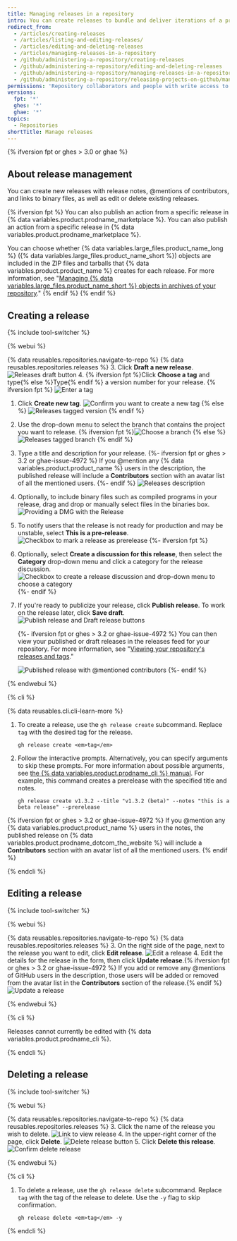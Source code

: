 ```yaml
---
title: Managing releases in a repository
intro: You can create releases to bundle and deliver iterations of a project to users.
redirect_from:
  - /articles/creating-releases
  - /articles/listing-and-editing-releases/
  - /articles/editing-and-deleting-releases
  - /articles/managing-releases-in-a-repository
  - /github/administering-a-repository/creating-releases
  - /github/administering-a-repository/editing-and-deleting-releases
  - /github/administering-a-repository/managing-releases-in-a-repository
  - /github/administering-a-repository/releasing-projects-on-github/managing-releases-in-a-repository
permissions: 'Repository collaborators and people with write access to a repository can create, edit, and delete a release.'
versions:
  fpt: '*'
  ghes: '*'
  ghae: '*'
topics:
  - Repositories
shortTitle: Manage releases
---
```


{% ifversion fpt or ghes > 3.0 or ghae %}

## About release management

You can create new releases with release notes, @mentions of contributors, and links to binary files, as well as edit or delete existing releases.

{% ifversion fpt %}
You can also publish an action from a specific release in {% data variables.product.prodname_marketplace %}. You can also publish an action from a specific release in {% data variables.product.prodname_marketplace %}.

You can choose whether {% data variables.large_files.product_name_long %} ({% data variables.large_files.product_name_short %}) objects are included in the ZIP files and tarballs that {% data variables.product.product_name %} creates for each release. For more information, see "[Managing {% data variables.large_files.product_name_short %} objects in archives of your repository](/github/administering-a-repository/managing-git-lfs-objects-in-archives-of-your-repository)."
{% endif %}
{% endif %}

## Creating a release

{% include tool-switcher %}

{% webui %}

{% data reusables.repositories.navigate-to-repo %}
{% data reusables.repositories.releases %}
3. Click **Draft a new release**. ![Releases draft button](/assets/images/help/releases/draft_release_button.png)
4. {% ifversion fpt %}Click **Choose a tag** and type{% else %}Type{% endif %} a version number for your release.
   {% ifversion fpt %}
   ![Enter a tag](/assets/images/help/releases/releases-tag-create.png)
1. Click **Create new tag**. ![Confirm you want to create a new tag](/assets/images/help/releases/releases-tag-create-confirm.png)
   {% else %}
   ![Releases tagged version](/assets/images/enterprise/releases/releases-tag-version.png)
{% endif %}
5. Use the drop-down menu to select the branch that contains the project you want to release.
   {% ifversion fpt %}![Choose a branch](/assets/images/help/releases/releases-choose-branch.png)
   {% else %}![Releases tagged branch](/assets/images/enterprise/releases/releases-tag-branch.png)
   {% endif %}
6. Type a title and description for your release.
   {%- ifversion fpt or ghes > 3.2 or ghae-issue-4972 %}
   If you @mention any {% data variables.product.product_name %} users in the description, the published release will include a **Contributors** section with an avatar list of all the mentioned users.
   {%- endif %}
   ![Releases description](/assets/images/help/releases/releases_description.png)
7. Optionally, to include binary files such as compiled programs in your release, drag and drop or manually select files in the binaries box. ![Providing a DMG with the Release](/assets/images/help/releases/releases_adding_binary.gif)
8. To notify users that the release is not ready for production and may be unstable, select **This is a pre-release**. ![Checkbox to mark a release as prerelease](/assets/images/help/releases/prerelease_checkbox.png)
{%- ifversion fpt %}
1. Optionally, select **Create a discussion for this release**, then select the **Category** drop-down menu and click a category for the release discussion. ![Checkbox to create a release discussion and drop-down menu to choose a category](/assets/images/help/releases/create-release-discussion.png)
{%- endif %}
9. If you're ready to publicize your release, click **Publish release**. To work on the release later, click **Save draft**. ![Publish release and Draft release buttons](/assets/images/help/releases/release_buttons.png)

   {%- ifversion fpt or ghes > 3.2 or ghae-issue-4972 %}
   You can then view your published or draft releases in the releases feed for your repository. For more information, see "[Viewing your repository's releases and tags](/github/administering-a-repository/releasing-projects-on-github/viewing-your-repositorys-releases-and-tags)."

   ![Published release with @mentioned contributors](/assets/images/help/releases/releases-overview-with-contributors.png)
   {%- endif %}

{% endwebui %}

{% cli %}

{% data reusables.cli.cli-learn-more %}

1. To create a release, use the `gh release create` subcommand. Replace `tag` with the desired tag for the release.

   ```shell
   gh release create <em>tag</em>
   ```

2. Follow the interactive prompts. Alternatively, you can specify arguments to skip these prompts. For more information about possible arguments, see [the {% data variables.product.prodname_cli %} manual](https://cli.github.com/manual/gh_release_create). For example, this command creates a prerelease with the specified title and notes.

   ```shell
   gh release create v1.3.2 --title "v1.3.2 (beta)" --notes "this is a beta release" --prerelease
   ```
{% ifversion fpt or ghes > 3.2 or ghae-issue-4972 %}
If you @mention any {% data variables.product.product_name %} users in the notes, the published release on {% data variables.product.prodname_dotcom_the_website %} will include a **Contributors** section with an avatar list of all the mentioned users.
{% endif %}

{% endcli %}

## Editing a release

{% include tool-switcher %}

{% webui %}

{% data reusables.repositories.navigate-to-repo %}
{% data reusables.repositories.releases %}
3. On the right side of the page, next to the release you want to edit, click **Edit release**. ![Edit a release](/assets/images/help/releases/edit-release.png)
4. Edit the details for the release in the form, then click **Update release**.{% ifversion fpt or ghes > 3.2 or ghae-issue-4972 %} If you add or remove any @mentions of GitHub users in the description, those users will be added or removed from the avatar list in the **Contributors** section of the release.{% endif %} ![Update a release](/assets/images/help/releases/update-release.png)

{% endwebui %}

{% cli %}

Releases cannot currently be edited with {% data variables.product.prodname_cli %}.

{% endcli %}

## Deleting a release

{% include tool-switcher %}

{% webui %}

{% data reusables.repositories.navigate-to-repo %}
{% data reusables.repositories.releases %}
3. Click the name of the release you wish to delete. ![Link to view release](/assets/images/help/releases/release-name-link.png)
4. In the upper-right corner of the page, click **Delete**. ![Delete release button](/assets/images/help/releases/delete-release.png)
5. Click **Delete this release**. ![Confirm delete release](/assets/images/help/releases/confirm-delete-release.png)

{% endwebui %}

{% cli %}

1. To delete a release, use the `gh release delete` subcommand. Replace `tag` with the tag of the release to delete. Use the `-y` flag to skip confirmation.

   ```shell
   gh release delete <em>tag</em> -y
   ```

{% endcli %}
